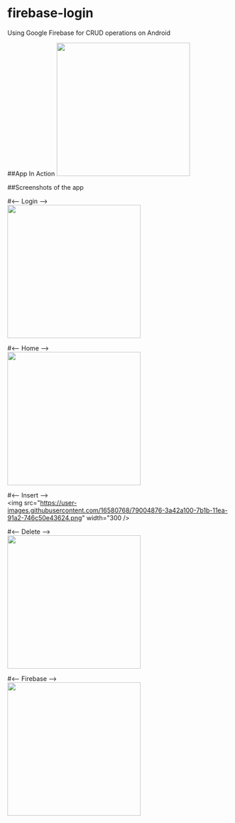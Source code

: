 # firebase-login
Using Google Firebase for CRUD operations on Android

##App In Action
<img src="https://user-images.githubusercontent.com/16580768/79007838-a4f6db00-7b21-11ea-9336-7861b88ca342.gif" width="300" />


##Screenshots of the app

#<-- Login -->
</br>
<img src="https://user-images.githubusercontent.com/16580768/79004800-18e1b500-7b1b-11ea-9011-ab5f0fc2f9b8.png" width="300" />

#<-- Home -->
</br>
<img src="https://user-images.githubusercontent.com/16580768/79004848-2c8d1b80-7b1b-11ea-8eb7-1f4d95fa3702.png" width="300" />

#<-- Insert -->
</br>
<img src="https://user-images.githubusercontent.com/16580768/79004876-3a42a100-7b1b-11ea-91a2-746c50e43624.png" width="300 />

#<-- Delete -->
</br>
<img src="https://user-images.githubusercontent.com/16580768/79004900-4595cc80-7b1b-11ea-9426-080652463f24.png" width="300" />

#<-- Firebase -->
</br>
<img src="https://user-images.githubusercontent.com/16580768/79004941-61996e00-7b1b-11ea-9648-8da647e88583.PNG" width="300" />
